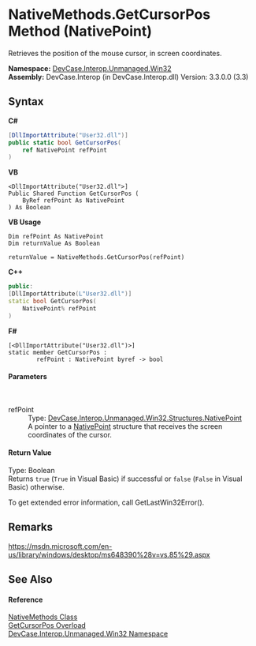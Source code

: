 # NativeMethods.GetCursorPos Method (NativePoint)
 

Retrieves the position of the mouse cursor, in screen coordinates.

**Namespace:**&nbsp;<a href="N_DevCase_Interop_Unmanaged_Win32">DevCase.Interop.Unmanaged.Win32</a><br />**Assembly:**&nbsp;DevCase.Interop (in DevCase.Interop.dll) Version: 3.3.0.0 (3.3)

## Syntax

**C#**<br />
``` C#
[DllImportAttribute("User32.dll")]
public static bool GetCursorPos(
	ref NativePoint refPoint
)
```

**VB**<br />
``` VB
<DllImportAttribute("User32.dll">]
Public Shared Function GetCursorPos ( 
	ByRef refPoint As NativePoint
) As Boolean
```

**VB Usage**<br />
``` VB Usage
Dim refPoint As NativePoint
Dim returnValue As Boolean

returnValue = NativeMethods.GetCursorPos(refPoint)
```

**C++**<br />
``` C++
public:
[DllImportAttribute(L"User32.dll")]
static bool GetCursorPos(
	NativePoint% refPoint
)
```

**F#**<br />
``` F#
[<DllImportAttribute("User32.dll")>]
static member GetCursorPos : 
        refPoint : NativePoint byref -> bool 

```


#### Parameters
&nbsp;<dl><dt>refPoint</dt><dd>Type: <a href="T_DevCase_Interop_Unmanaged_Win32_Structures_NativePoint">DevCase.Interop.Unmanaged.Win32.Structures.NativePoint</a><br />A pointer to a <a href="T_DevCase_Interop_Unmanaged_Win32_Structures_NativePoint">NativePoint</a> structure that receives the screen coordinates of the cursor.</dd></dl>

#### Return Value
Type: Boolean<br />Returns `true` (`True` in Visual Basic) if successful or `false` (`False` in Visual Basic) otherwise. 

 To get extended error information, call GetLastWin32Error().

## Remarks
<a href="https://msdn.microsoft.com/en-us/library/windows/desktop/ms648390%28v=vs.85%29.aspx" target="_blank">https://msdn.microsoft.com/en-us/library/windows/desktop/ms648390%28v=vs.85%29.aspx</a>

## See Also


#### Reference
<a href="T_DevCase_Interop_Unmanaged_Win32_NativeMethods">NativeMethods Class</a><br /><a href="Overload_DevCase_Interop_Unmanaged_Win32_NativeMethods_GetCursorPos">GetCursorPos Overload</a><br /><a href="N_DevCase_Interop_Unmanaged_Win32">DevCase.Interop.Unmanaged.Win32 Namespace</a><br />